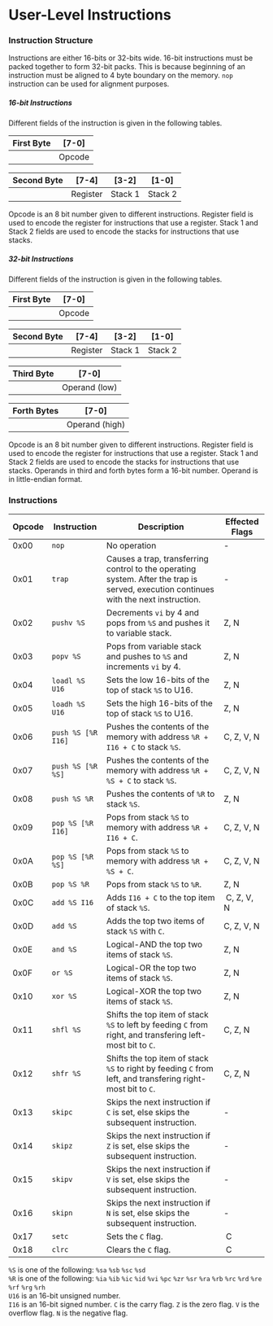 # User-Level Instructions

### Instruction Structure

Instructions are either 16-bits or 32-bits wide. 16-bit instructions must be packed together to form 32-bit packs. This is because beginning of an instruction must be aligned to 4 byte boundary on the memory. `nop` instruction can be used for alignment purposes.

##### 16-bit Instructions

Different fields of the instruction is given in the following tables.

|First Byte|[7-0]|
|-|-|
||Opcode|

|Second Byte|[7-4]|[3-2]|[1-0]|
|-|-|-|-|
||Register|Stack 1|Stack 2|

Opcode is an 8 bit number given to different instructions. Register field is used to encode the register for instructions that use a register. Stack 1 and Stack 2 fields are used to encode the stacks for instructions that use stacks.

##### 32-bit Instructions

Different fields of the instruction is given in the following tables.

|First Byte|[7-0]|
|-|-|
||Opcode|

|Second Byte|[7-4]|[3-2]|[1-0]|
|-|-|-|-|
||Register|Stack 1|Stack 2|

|Third Byte|[7-0]|
|-|-|
||Operand (low)|

|Forth Bytes|[7-0]|
|-|-|
||Operand (high)|

Opcode is an 8 bit number given to different instructions. Register field is used to encode the register for instructions that use a register. Stack 1 and Stack 2 fields are used to encode the stacks for instructions that use stacks. Operands in third and forth bytes form a 16-bit number. Operand is in little-endian format.

### Instructions

Opcode|Instruction|Description|Effected Flags
-|-|-|-
0x00| `nop` | No operation | -
0x01| `trap` | Causes a trap, transferring control to the operating system. After the trap is served, execution continues with the next instruction. | -
0x02| `pushv %S` | Decrements `vi` by 4 and pops from `%S` and pushes it to variable stack. | Z, N
0x03| `popv %S` | Pops from variable stack and pushes to `%S` and increments `vi` by 4. | Z, N
0x04| `loadl %S U16` | Sets the low 16-bits of the top of stack `%S` to U16. | Z, N
0x05| `loadh %S U16` | Sets the high 16-bits of the top of stack `%S` to U16. | Z, N
0x06| `push %S [%R I16]` | Pushes the contents of the memory with address `%R + I16 + C` to stack `%S`. | C, Z, V, N
0x07| `push %S [%R %S]` | Pushes the contents of the memory with address `%R + %S + C` to stack `%S`. | C, Z, V, N
0x08| `push %S %R` | Pushes the contents of `%R` to stack `%S`. | Z, N
0x09| `pop %S [%R I16]` | Pops from stack `%S` to memory with address `%R + I16 + C`. | C, Z, V, N
0x0A| `pop %S [%R %S]` | Pops from stack `%S` to memory with address `%R + %S + C`. | C, Z, V, N
0x0B| `pop %S %R` | Pops from stack `%S` to `%R`. | Z, N
0x0C| `add %S I16` | Adds `I16 + C` to the top item of stack `%S`. | C, Z, V, N
0x0D| `add %S` | Adds the top two items of stack `%S` with `C`. | C, Z, V, N
0x0E| `and %S` | Logical-AND the top two items of stack `%S`. | Z, N
0x0F| `or %S` | Logical-OR the top two items of stack `%S`. | Z, N
0x10| `xor %S` | Logical-XOR the top two items of stack `%S`. | Z, N
0x11| `shfl %S` | Shifts the top item of stack `%S` to left by feeding `C` from right, and transfering left-most bit to `C`.| C, Z, N
0x12| `shfr %S` | Shifts the top item of stack `%S` to right by feeding `C` from left, and transfering right-most bit to `C`.| C, Z, N
0x13| `skipc` | Skips the next instruction if `C` is set, else skips the subsequent instruction. | -
0x14| `skipz` | Skips the next instruction if `Z` is set, else skips the subsequent instruction. | -
0x15| `skipv` | Skips the next instruction if `V` is set, else skips the subsequent instruction. | -
0x16| `skipn` | Skips the next instruction if `N` is set, else skips the subsequent instruction. | -
0x17| `setc` | Sets the `C` flag. | C
0x18| `clrc` | Clears the `C` flag. | C

`%S` is one of the following: `%sa` `%sb` `%sc` `%sd`\
`%R` is one of the following: `%ia` `%ib` `%ic` `%id` `%vi` `%pc` `%zr` `%sr` `%ra` `%rb` `%rc` `%rd` `%re` `%rf` `%rg` `%rh`\
`U16` is an 16-bit unsigned number.\
`I16` is an 16-bit signed number.
`C` is the carry flag.
`Z` is the zero flag.
`V` is the overflow flag.
`N` is the negative flag.
